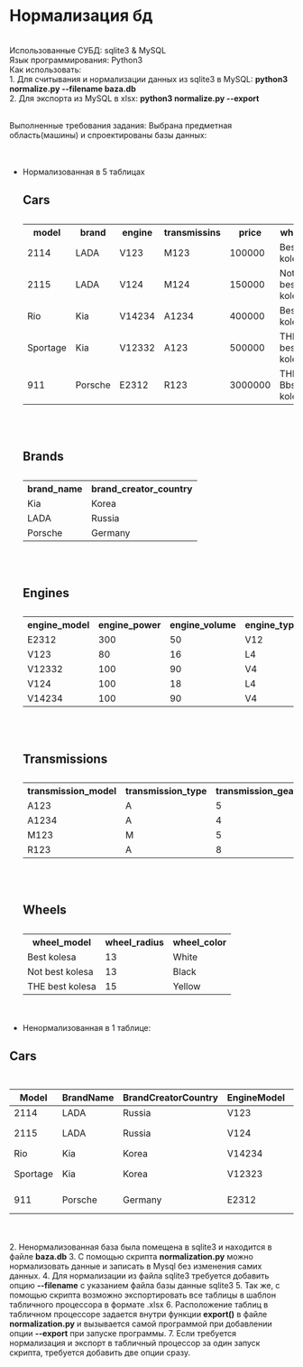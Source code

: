 <h1><b>Нормализация бд</b></h1><br>
Использованные СУБД: sqlite3 & MySQL <br>
Язык программирования: Python3 <br>
Как использовать: <br>
1. Для считывания и нормализации данных из sqlite3 в MySQL: <b>python3 normalize.py --filename baza.db</b> <br>  
2. Для экспорта из MySQL в xlsx: <b>python3 normalize.py --export</b> <br><br>
  

  
Выполненные требования задания:
Выбрана предметная область(машины) и спроектированы базы данных: <br>
      <br><br>
- Нормализованная в 5 таблицах 
      <table>
      <h2><b> Cars </b><h2>
      <tr>
        <th>model</th>
        <th>brand</th>
        <th>engine</th>
        <th>transmissins</th>
        <th>price</th>
        <th>wheel</th>
      </tr>
      <tr><td>2114</td><td>LADA</td><td>V123</td><td>M123</td><td>100000</td><td>Best kolesa</td></tr>
      <tr><td>2115</td><td>LADA</td><td>V124</td><td>M124</td><td>150000</td><td>Not best kolesa</td></tr>
      <tr><td>Rio</td><td>Kia</td><td>V14234</td><td>A1234</td><td>400000</td><td>Best kolesa</td></tr>
      <tr><td>Sportage</td><td>Kia</td><td>V12332</td><td>A123</td><td>500000</td><td>THE best kolesa</td></tr>
      <tr><td>911</td><td>Porsche</td><td>E2312</td><td>R123</td><td>3000000</td><td>THE Bbst kolesa</td></tr>
      </table>
        <br><br>
      <table>
      <h2><b> Brands </b><h2>
      <tr>
        <th>brand_name</th>
        <th>brand_creator_country</th>
      </tr>
      <tr><td>Kia</td><td>Korea</td>
      <tr><td>LADA</td><td>Russia</td>
      <tr><td>Porsche</td><td>Germany</td>
      </table>
       <br><br>
      <table>
      <h2><b> Engines </b><h2>
      <tr>
        <th>engine_model</th>
        <th>engine_power</th>
        <th>engine_volume</th>
        <th>engine_type</th>
      </tr>
      <tr><td>E2312</td><td>300</td><td>50</td><td>V12</td>
      <tr><td>V123</td><td>80</td><td>16</td><td>L4</td>
      <tr><td>V12332</td><td>100</td><td>90</td><td>V4</td>
      <tr><td>V124</td><td>100</td><td>18</td><td>L4</td>
      <tr><td>V14234</td><td>100</td><td>90</td><td>V4</td>
      </table>
       <br><br>
      <table>
      <h2><b> Transmissions </b><h2>
      <tr>
        <th>transmission_model</th>
        <th>transmission_type</th>
        <th>transmission_gears_number</th>
      </tr>
      <tr><td>A123</td><td>A</td><td>5</td>
      <tr><td>A1234</td><td>A</td><td>4</td>
      <tr><td>M123</td><td>M</td><td>5</td>
      <tr><td>R123</td><td>A</td><td>8</td>
      </table>
       <br><br>
      <table>
      <h2><b> Wheels </b><h2>
      <tr>
        <th>wheel_model</th>
        <th>wheel_radius</th>
        <th>wheel_color</th>
      </tr>
      <tr><td>Best kolesa</td><td>13</td><td>White</td>
      <tr><td>Not best kolesa</td><td>13</td><td>Black</td>
      <tr><td>THE best kolesa</td><td>15</td><td>Yellow</td>
      </table>
      <br><br>
- Ненормализованная в 1 таблице:
<table class="table table-bordered table-hover table-condensed">
  <h2><b> Cars </b><h2>
<table class="table table-bordered table-hover table-condensed">
<thead><tr><th title="Field #1">Model</th>
<th title="Field #2">BrandName</th>
<th title="Field #3">BrandCreatorCountry</th>
<th title="Field #4">EngineModel</th>
<th title="Field #5">EnginePower</th>
<th title="Field #6">EngineVolume</th>
<th title="Field #7">EngineType</th>
<th title="Field #8">TransmissionModel</th>
<th title="Field #9">TransmissionType</th>
<th title="Field #10">TransmissionGearsNumber</th>
<th title="Field #11">WheelModel</th>
<th title="Field #12">WheelRadius</th>
<th title="Field #13">WheelColor</th>
<th title="Field #14">Price</th>
</tr></thead>
<tbody><tr>
<td>2114</td>
<td>LADA</td>
<td>Russia</td>
<td>V123</td>
<td align="right">80</td>
<td align="right">16</td>
<td>L4</td>
<td>M123</td>
<td>M</td>
<td align="right">5</td>
<td>Best kolesa</td>
<td align="right">13</td>
<td>White</td>
<td align="right">100000</td>
</tr>
<tr>
<td>2115</td>
<td>LADA</td>
<td>Russia</td>
<td>V124</td>
<td align="right">100</td>
<td align="right">18</td>
<td>L4</td>
<td>M123</td>
<td>M</td>
<td align="right">5</td>
<td>Not best kolesa</td>
<td align="right">13</td>
<td>Black</td>
<td align="right">150000</td>
</tr>
<tr>
<td>Rio</td>
<td>Kia</td>
<td>Korea</td>
<td>V14234</td>
<td align="right">100</td>
<td align="right">90</td>
<td>V4</td>
<td>A1234</td>
<td>A</td>
<td align="right">4</td>
<td>Best kolesa</td>
<td align="right">15</td>
<td>Red</td>
<td align="right">400000</td>
</tr>
<tr>
<td>Sportage</td>
<td>Kia</td>
<td>Korea</td>
<td>V12323</td>
<td align="right">100</td>
<td align="right">90</td>
<td>V4</td>
<td>A123</td>
<td>A</td>
<td align="right">5</td>
<td>THE best kolesa</td>
<td align="right">15</td>
<td>Yellow</td>
<td align="right">500000</td>
</tr>
<tr>
<td>911</td>
<td>Porsche</td>
<td>Germany</td>
<td>E2312</td>
<td align="right">300</td>
<td align="right">50</td>
<td>V12</td>
<td>R123</td>
<td>A</td>
<td align="right">8</td>
<td>THE best kolesa</td>
<td align="right">20</td>
<td>Blue</td>
<td align="right">3000000</td>
</tr>
</tbody></table>
    
<br><br>
2. Ненормализованная база была помещена в sqlite3 и находится в файле <b>baza.db</b>
3. С помощью скрипта <b>normalization.py</b> можно нормализовать данные и записать в Mysql без изменения самих данных.
4. Для нормализации из файла sqlite3 требуется добавить опцию <b>--filename</b> c указанием файла базы данные sqlite3
5. Так же, с помощью скрипта возможно экспортировать все таблицы в шаблон табличного процессора в формате .xlsx
6. Расположение таблиц в табличном процессоре задается внутри функции <b>export()</b> в файле <b>normalization.py</b> и вызывается самой программой при добавлении опции <b>--export</b> при запуске программы.
7. Если требуется нормализация и экспорт в табличный процессор за один запуск скрипта, требуется добавить две опции сразу.
